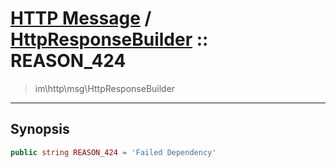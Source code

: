 # [HTTP Message](http.md) / [HttpResponseBuilder](http-HttpResponseBuilder.md) :: REASON_424
 > im\http\msg\HttpResponseBuilder
____

## Synopsis
```php
public string REASON_424 = 'Failed Dependency'
```
